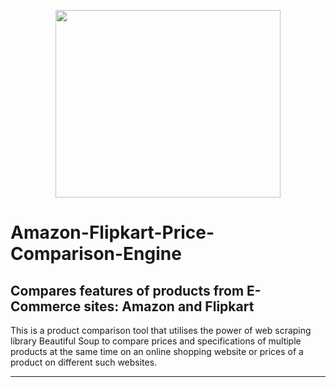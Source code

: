 <p align="center">
  <img width="360" height="300" src="https://www.mysmartprice.com/gear/wp-content/uploads/2018/05/Amazon-vs.-Flipkart.jpg">
</p>

<h1> Amazon-Flipkart-Price-Comparison-Engine </h1>
 
<h2> Compares features of products from E-Commerce sites: Amazon and Flipkart </h2> 
This is a product comparison tool that utilises the power of web scraping library Beautiful Soup to compare prices and specifications of multiple products at the same time on an online shopping website or prices of a product on different such websites.

<hr />

